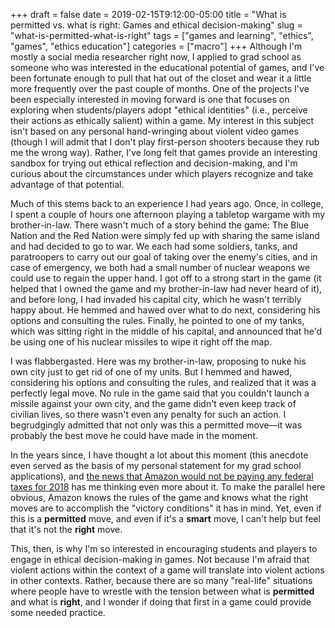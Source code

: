 +++ 
draft = false
date = 2019-02-15T9:12:00-05:00
title = "What is permitted vs. what is right: Games and ethical decision-making"
slug = "what-is-permitted-what-is-right" 
tags = ["games and learning", "ethics", "games", "ethics education"]
categories = ["macro"]
+++
Although I'm mostly a social media researcher right now, I applied to grad school as someone who was interested in the educational potential of games, and I've been fortunate enough to pull that hat out of the closet and wear it a little more frequently over the past couple of months. One of the projects I've been especially interested in moving forward is one that focuses on exploring when students/players adopt "ethical identities" (i.e., perceive their actions as ethically salient) within a game. My interest in this subject isn't based on any personal hand-wringing about violent video games (though I will admit that I don't play first-person shooters because they rub me the wrong way). Rather, I've long felt that games provide an interesting sandbox for trying out ethical reflection and decision-making, and I'm curious about the circumstances under which players recognize and take advantage of that potential.

Much of this stems back to an experience I had years ago. Once, in college, I spent a couple of hours one afternoon playing a tabletop wargame with my brother-in-law. There wasn't much of a story behind the game: The Blue Nation and the Red Nation were simply fed up with sharing the same island and had decided to go to war. We each had some soldiers, tanks, and paratroopers to carry out our goal of taking over the enemy's cities, and in case of emergency, we both had a small number of nuclear weapons we could use to regain the upper hand. I got off to a strong start in the game (it helped that I owned the game and my brother-in-law had never heard of it), and before long, I had invaded his capital city, which he wasn't terribly happy about. He hemmed and hawed over what to do next, considering his options and consulting the rules. Finally, he pointed to one of my tanks, which was sitting right in the middle of his capital, and announced that he'd be using one of his nuclear missiles to wipe it right off the map.

I was flabbergasted. Here was my brother-in-law, proposing to nuke his own city just to get rid of one of my units. But I hemmed and hawed, considering his options and consulting the rules, and realized that it was a perfectly legal move. No rule in the game said that you couldn't launch a missile against your own city, and the game didn't even keep track of civilian lives, so there wasn't even any penalty for such an action. I begrudgingly admitted that not only was this a permitted move—it was probably the best move he could have made in the moment. 

In the years since, I have thought a lot about this moment (this anecdote even served as the basis of my personal statement for my grad school applications), and [the news that Amazon would not be paying any federal taxes for 2018](http://fortune.com/2019/02/14/amazon-doesnt-pay-federal-taxes-2019/) has me thinking even more about it. To make the parallel here obvious, Amazon knows the rules of the game and knows what the right moves are to accomplish the "victory conditions" it has in mind. Yet, even if this is a **permitted** move, and even if it's a **smart** move, I can't help but feel that it's not the **right** move. 

This, then, is why I'm so interested in encouraging students and players to engage in ethical decision-making in games. Not because I'm afraid that violent actions within the context of a game will translate into violent actions in other contexts. Rather, because there are so many "real-life" situations where people have to wrestle with the tension between what is **permitted** and what is **right**, and I wonder if doing that first in a game could provide some needed practice.